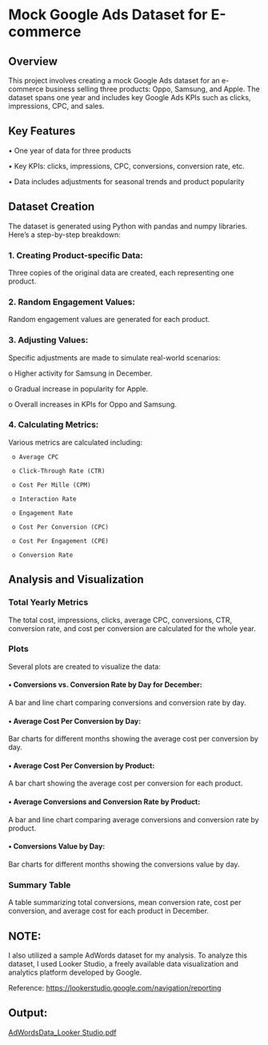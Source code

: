 # Mock Google Ads Dataset for E-commerce
## Overview
This project involves creating a mock Google Ads dataset for an e-commerce business selling three products: 
Oppo, Samsung, and Apple. The dataset spans one year and includes key Google Ads KPIs such as clicks, impressions, CPC, and sales.

## Key Features
• One year of data for three products

• Key KPIs: clicks, impressions, CPC, conversions, conversion rate, etc.

• Data includes adjustments for seasonal trends and product popularity

## Dataset Creation

The dataset is generated using Python with pandas and numpy libraries. Here’s a step-by-step breakdown:

### 1. Creating Product-specific Data:
Three copies of the original data are created, each representing one product.

### 2. Random Engagement Values:
Random engagement values are generated for each product.

### 3. Adjusting Values:
Specific adjustments are made to simulate real-world scenarios:

   o Higher activity for Samsung in December.
   
   o Gradual increase in popularity for Apple.
   
   o Overall increases in KPIs for Oppo and Samsung.
   

### 4. Calculating Metrics:
Various metrics are calculated including:

     o Average CPC
   
     o Click-Through Rate (CTR)
   
     o Cost Per Mille (CPM)
   
     o Interaction Rate
   
     o Engagement Rate
   
     o Cost Per Conversion (CPC)
   
     o Cost Per Engagement (CPE)
   
     o Conversion Rate
   

 ## Analysis and Visualization

### Total Yearly Metrics
The total cost, impressions, clicks, average CPC, conversions, CTR, conversion rate, and cost per conversion are calculated for the whole year.

### Plots
Several plots are created to visualize the data:

#### • Conversions vs. Conversion Rate by Day for December:
A bar and line chart comparing conversions and conversion rate by day.

#### • Average Cost Per Conversion by Day:
Bar charts for different months showing the average cost per conversion by day.

#### • Average Cost Per Conversion by Product:
A bar chart showing the average cost per conversion for each product.

#### • Average Conversions and Conversion Rate by Product:
A bar and line chart comparing average conversions and conversion rate by product.

#### • Conversions Value by Day:
Bar charts for different months showing the conversions value by day.

### Summary Table
A table summarizing total conversions, mean conversion rate, cost per conversion, and average cost for each product in December.

## NOTE: 
I also utilized a sample AdWords dataset for my analysis. To analyze this dataset, I used Looker Studio, a freely available data visualization and analytics platform developed by Google.

Reference:
https://lookerstudio.google.com/navigation/reporting


## Output:
[AdWordsData_Looker Studio.pdf](https://github.com/Pavi-NP/GoogleAds-Ecommerce/files/15377440/AdWordsData_Looker.Studio.pdf)


